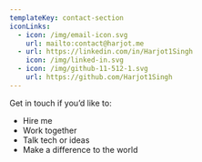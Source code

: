 ```yaml
---
templateKey: contact-section
iconLinks:
  - icon: /img/email-icon.svg
    url: mailto:contact@harjot.me
  - url: https://linkedin.com/in/Harjot1Singh
    icon: /img/linked-in.svg
  - icon: /img/github-11-512-1.svg
    url: https://github.com/Harjot1Singh
---
```

Get in touch if you’d like to:

  - Hire me
  - Work together
  - Talk tech or ideas
  - Make a difference to the world

